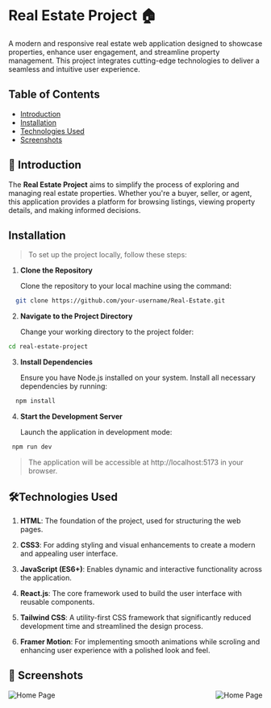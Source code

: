 # Real Estate Project 🏠

A modern and responsive real estate web application designed to showcase properties, enhance user engagement, and streamline property management. This project integrates cutting-edge technologies to deliver a seamless and intuitive user experience.

## Table of Contents

- [Introduction](#introduction)
- [Installation](#installation)
- [Technologies Used](#Technologies-Used)
- [Screenshots](#screenshots)

## 📖 Introduction

The **Real Estate Project** aims to simplify the process of exploring and managing real estate properties. Whether you're a buyer, seller, or agent, this application provides a platform for browsing listings, viewing property details, and making informed decisions.

## Installation

> To set up the project locally, follow these steps:

1. **Clone the Repository**

   Clone the repository to your local machine using the command:

```bash
  git clone https://github.com/your-username/Real-Estate.git
```

2. **Navigate to the Project Directory**

   Change your working directory to the project folder:

```bash
cd real-estate-project
```

3. **Install Dependencies**

   Ensure you have Node.js installed on your system. Install all necessary dependencies by running:

```bash
  npm install
```

4. **Start the Development Server**

   Launch the application in development mode:

```bash
 npm run dev
```

> The application will be accessible at http://localhost:5173 in your browser.

## 🛠️Technologies Used

1. **HTML**: The foundation of the project, used for structuring the web pages.

2. **CSS3**: For adding styling and visual enhancements to create a modern and appealing user interface.

3. **JavaScript (ES6+)**: Enables dynamic and interactive functionality across the application.

4. **React.js**: The core framework used to build the user interface with reusable components.

5. **Tailwind CSS**: A utility-first CSS framework that significantly reduced development time and streamlined the design process.

6. **Framer Motion**: For implementing smooth animations while scroling and enhancing user experience with a polished look and feel.

## 📸 Screenshots

<div style="display:flex; flex-wrap:wrap; justify-content:space-between;align-items:center;" >
  <img src="https://ik.imagekit.io/d3kzbpbila/thejashari_43YOUIgl-" alt="Home Page" style="">
  <img src="https://ik.imagekit.io/d3kzbpbila/thejashari_43YOUIgl-" alt="Home Page" style="">
</div>

